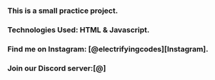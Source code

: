 ### This is a small practice project.

### Technologies Used: HTML & Javascript.

### Find me on Instagram: [@electrifyingcodes][Instagram].
### Join our Discord server:[@]

[Instgram]: https://www.instagram.com/electrifying_codes
[discord]: https://discord.com/in